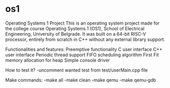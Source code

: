 # os1
Operating Systems 1 Project
This is an operating system project made for the college course Operating Systems 1 (OS1), School of Electrical Engineering, University of Belgrade.
It was built on a 64-bit RISC-V processor, entirely from scratch in C++ without any external library support.

Functionalities and features:
Preemptive functionality
C user interface
C++ user interface
Periodic thread support
FIFO scheduling algorithm
First Fit memory allocation for heap
Simple console driver

How to test it?
-uncomment wanted test from test/userMain.cpp file

Make commands:
-make all
-make clean
-make qemu
-make qemu-gdb

